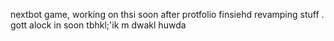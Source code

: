 nextbot game, working on thsi soon after protfolio finsiehd revamping stuff
.
gott alock in soon tbhkl;'ik
m
dwakl
huwda
